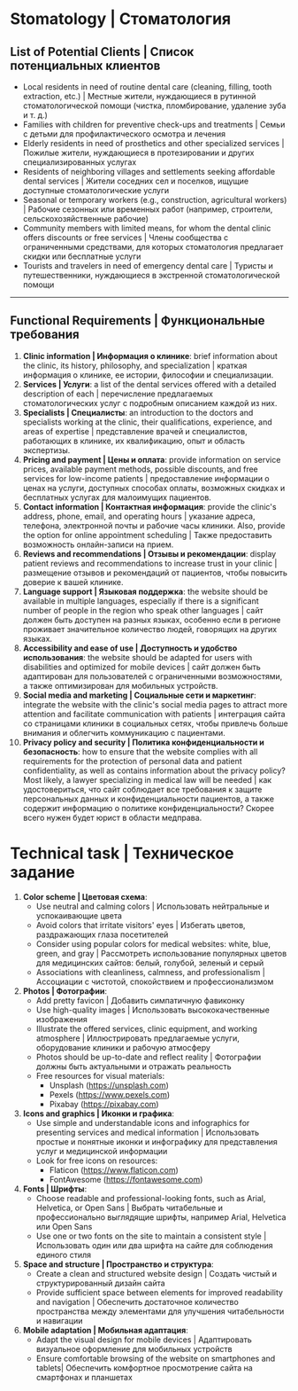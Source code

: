 # Stomatology | Стоматология

## List of Potential Clients | Список потенциальных клиентов
- Local residents in need of routine dental care (cleaning, filling, tooth extraction, etc.) | Местные жители, нуждающиеся в рутинной стоматологической помощи (чистка, пломбирование, удаление зуба и т. д.)
- Families with children for preventive check-ups and treatments | Семьи с детьми для профилактического осмотра и лечения
- Elderly residents in need of prosthetics and other specialized services | Пожилые жители, нуждающиеся в протезировании и других специализированных услугах
- Residents of neighboring villages and settlements seeking affordable dental services | Жители соседних сел и поселков, ищущие доступные стоматологические услуги
- Seasonal or temporary workers (e.g., construction, agricultural workers) | Рабочие сезонных или временных работ (например, строители, сельскохозяйственные рабочие)
- Community members with limited means, for whom the dental clinic offers discounts or free services | Члены сообщества с ограниченными средствами, для которых стоматология предлагает скидки или бесплатные услуги
- Tourists and travelers in need of emergency dental care | Туристы и путешественники, нуждающиеся в экстренной стоматологической помощи

---

## Functional Requirements | Функциональные требования

1. **Clinic information | Информация о клинике**: brief information about the clinic, its history, philosophy, and specialization | краткая информация о клинике, ее истории, философии и специализации.
2. **Services | Услуги**: a list of the dental services offered with a detailed description of each | перечисление предлагаемых стоматологических услуг с подробным описанием каждой из них. 
3. **Specialists | Специалисты**: an introduction to the doctors and specialists working at the clinic, their qualifications, experience, and areas of expertise | представление врачей и специалистов, работающих в клинике, их квалификацию, опыт и область экспертизы.
4. **Pricing and payment | Цены и оплата**: provide information on service prices, available payment methods, possible discounts, and free services for low-income patients | предоставление информации о ценах на услуги, доступных способах оплаты, возможных скидках и бесплатных услугах для малоимущих пациентов.
5. **Contact information | Контактная информация**: provide the clinic's address, phone, email, and operating hours | указание адреса, телефона, электронной почты и рабочие часы клиники. Also, provide the option for online appointment scheduling | Также предоставить возможность онлайн-записи на прием.
6. **Reviews and recommendations | Отзывы и рекомендации**: display patient reviews and recommendations to increase trust in your clinic | размещение отзывов и рекомендаций от пациентов, чтобы повысить доверие к вашей клинике.
7. **Language support | Языковая поддержка**: the website should be available in multiple languages, especially if there is a significant number of people in the region who speak other languages | сайт должен быть доступен на разных языках, особенно если в регионе проживает значительное количество людей, говорящих на других языках.
8. **Accessibility and ease of use | Доступность и удобство использования**: the website should be adapted for users with disabilities and optimized for mobile devices | сайт должен быть адаптирован для пользователей с ограниченными возможностями, а также оптимизирован для мобильных устройств.
9. **Social media and marketing | Социальные сети и маркетинг**: integrate the website with the clinic's social media pages to attract more attention and facilitate communication with patients | интеграция сайта со страницами клиники в социальных сетях, чтобы привлечь больше внимания и облегчить коммуникацию с пациентами.
10. **Privacy policy and security | Политика конфиденциальности и безопасность**: how to ensure that the website complies with all requirements for the protection of personal data and patient confidentiality, as well as contains information about the privacy policy? Most likely, a lawyer specializing in medical law will be needed | как удостовериться, что сайт соблюдает все требования к защите персональных данных и конфиденциальности пациентов, а также содержит информацию о политике конфиденциальности? Скорее всего нужен будет юрист в области медправа.
# Technical task | Техническое задание

1. **Color scheme | Цветовая схема**:
   - Use neutral and calming colors | Использовать нейтральные и успокаивающие цвета
   - Avoid colors that irritate visitors' eyes | Избегать цветов, раздражающих глаза посетителей
   - Consider using popular colors for medical websites: white, blue, green, and gray | Рассмотреть использование популярных цветов для медицинских сайтов: белый, голубой, зеленый и серый
   - Associations with cleanliness, calmness, and professionalism | Ассоциации с чистотой, спокойствием и профессионализмом
2. **Photos | Фотографии**:
   - Add pretty favicon | Добавить симпатичную фавиконку
   - Use high-quality images | Использовать высококачественные изображения
   - Illustrate the offered services, clinic equipment, and working atmosphere | Иллюстрировать предлагаемые услуги, оборудование клиники и рабочую атмосферу
   - Photos should be up-to-date and reflect reality | Фотографии должны быть актуальными и отражать реальность
   - Free resources for visual materials:
      - Unsplash (<https://unsplash.com>)
      - Pexels (<https://www.pexels.com>)
      - Pixabay (<https://pixabay.com>)
3. **Icons and graphics | Иконки и графика**:
   - Use simple and understandable icons and infographics for presenting services and medical information | Использовать простые и понятные иконки и инфографику для представления услуг и медицинской информации
   - Look for free icons on resources:
      - Flaticon (<https://www.flaticon.com>)
      - FontAwesome (<https://fontawesome.com>)
4. **Fonts | Шрифты**:
   - Choose readable and professional-looking fonts, such as Arial, Helvetica, or Open Sans | Выбрать читабельные и профессионально выглядящие шрифты, например Arial, Helvetica или Open Sans
   - Use one or two fonts on the site to maintain a consistent style | Использовать один или два шрифта на сайте для соблюдения единого стиля
5. **Space and structure | Пространство и структура**:
   - Create a clean and structured website design | Создать чистый и структурированный дизайн сайта
   - Provide sufficient space between elements for improved readability and navigation | Обеспечить достаточное количество пространства между элементами для улучшения читабельности и навигации
6. **Mobile adaptation | Мобильная адаптация**:
   - Adapt the visual design for mobile devices | Адаптировать визуальное оформление для мобильных устройств
   - Ensure comfortable browsing of the website on smartphones and tablets| Обеспечить комфортное просмотрение сайта на смартфонах и планшетах
